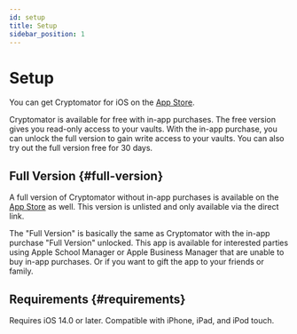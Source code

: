 ```yaml
---
id: setup
title: Setup
sidebar_position: 1
---
```


# Setup

You can get Cryptomator for iOS on the [App Store](https://apps.apple.com/app/cryptomator/id1560822163).

Cryptomator is available for free with in-app purchases. The free version gives you read-only access to your vaults. With the in-app purchase, you can unlock the full version to gain write access to your vaults. You can also try out the full version free for 30 days.

## Full Version {#full-version}

A full version of Cryptomator without in-app purchases is available on the [App Store](https://apps.apple.com/app/cryptomator-full-version/id1665616242) as well. This version is unlisted and only available via the direct link.

The "Full Version" is basically the same as Cryptomator with the in-app purchase "Full Version" unlocked. This app is available for interested parties using Apple School Manager or Apple Business Manager that are unable to buy in-app purchases. Or if you want to gift the app to your friends or family.

## Requirements {#requirements}

Requires iOS 14.0 or later. Compatible with iPhone, iPad, and iPod touch.
